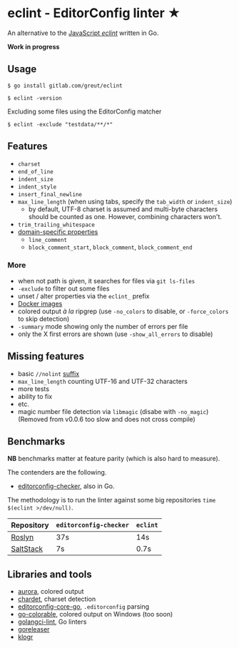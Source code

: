 # eclint - EditorConfig linter ★

An alternative to the [JavaScript _eclint_](https://github.com/jedmao/eclint) written in Go.

**Work in progress**

## Usage

```
$ go install gitlab.com/greut/eclint

$ eclint -version
```

Excluding some files using the EditorConfig matcher

```
$ eclint -exclude "testdata/**/*"
```

## Features

- `charset`
- `end_of_line`
- `indent_size`
- `indent_style`
- `insert_final_newline`
- `max_line_length` (when using tabs, specify the `tab_width` or `indent_size`)
    - by default, UTF-8 charset is assumed and multi-byte characters should be
    counted as one. However, combining characters won't.
- `trim_trailing_whitespace`
- [domain-specific properties][dsl]
    - `line_comment`
    - `block_comment_start`, `block_comment`, `block_comment_end`

### More

- when not path is given, it searches for files via `git ls-files`
- `-exclude` to filter out some files
- unset / alter properties via the `eclint_` prefix
- [Docker images](https://hub.docker.com/r/greut/eclint)
- colored output _à la_ ripgrep (use `-no_colors` to disable, or `-force_colors` to skip detection)
- `-summary` mode showing only the number of errors per file
- only the X first errors are shown (use `-show_all_errors` to disable)

## Missing features

- basic `//nolint` [suffix](https://github.com/golangci/golangci-lint#nolint)
- `max_line_length` counting UTF-16 and UTF-32 characters
- more tests
- ability to fix
- etc.
- magic number file detection via `libmagic` (disabe with `-no_magic`)
    (Removed from v0.0.6 too slow and does not cross compile)

## Benchmarks

**NB** benchmarks matter at feature parity (which is also hard to measure).

The contenders are the following.

- [editorconfig-checker](https://github.com/editorconfig-checker/editorconfig-checker), also in Go.

The methodology is to run the linter against some big repositories `time $(eclint >/dev/null)`.

| Repository | `editorconfig-checker` | `eclint` |
|------------|------------------------|----------|
| [Roslyn](https://github.com/dotnet/roslyn) | 37s | 14s |
| [SaltStack](https://github.com/saltstack/salt) | 7s | 0.7s |

## Libraries and tools

- [aurora](https://github.com/logrusorgru/aurora), colored output
- [chardet](https://github.com/gogs/chardet), charset detection
- [editorconfig-core-go](https://github.com/editorconfig/editorconfig-core-go), `.editorconfig` parsing
- [go-colorable](https://github.com/mattn/go-colorable), colored output on Windows (too soon)
- [golangci-lint](https://github.com/golangci/golangci-lint), Go linters
- [goreleaser](https://goreleaser.com/)
- [klogr](https://github.com/kubernetes/klog/tree/master/klogr)

[dsl]: https://github.com/editorconfig/editorconfig/wiki/EditorConfig-Properties#ideas-for-domain-specific-properties
